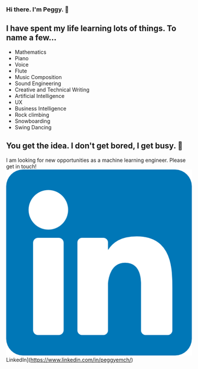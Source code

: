 ### Hi there. I'm Peggy. :wave:

## I have spent my life learning lots of things. To name a few...
- Mathematics
- Piano
- Voice
- Flute
- Music Composition
- Sound Engineering
- Creative and Technical Writing
- Artificial Intelligence
- UX
- Business Intelligence
- Rock climbing
- Snowboarding
- Swing Dancing

## You get the idea. I don't get bored, I get busy. :runner:

I am looking for new opportunities as a machine learning engineer. Please get in touch!
![Linkedin](linkedin.png) LinkedIn](https://www.linkedin.com/in/peggyemch/)
